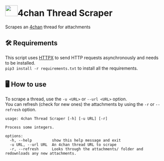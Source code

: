 # <img height=35 width=40 src="https://enthusiasms.org/wp-content/uploads/2018/10/4chan.png">4chan Thread Scraper
Scrapes an [4chan](https://4chan.org/) thread for attachments

## 🛠️ Requirements
This script uses [HTTPX](https://www.python-httpx.org/) to send HTTP requests asynchronously and needs to be installed. <br>
`pip3 install -r requirements.txt` to install all the requirements.

## 🖥️ How to use
To scrape a thread, use the `-u <URL>` or `--url <URL>` option. <br>
You can refresh (check for new ones) the attachments by using the `-r` or `--refresh` option.
```
usage: 4chan Thread Scraper [-h] [-u URL] [-r]

Process some integers.

options:
  -h, --help         show this help message and exit
  -u URL, --url URL  An 4chan thread URL to scrape
  -r, --refresh      Looks through the attachments/ folder and redownloads any new attachments.
```